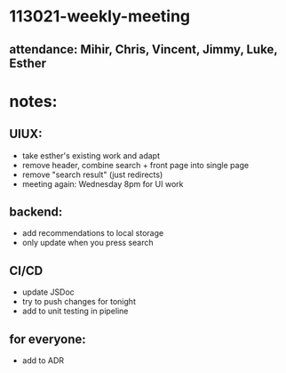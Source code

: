 # 113021-weekly-meeting

## attendance: Mihir, Chris, Vincent, Jimmy, Luke, Esther

# notes:

## UIUX:
- take esther's existing work and adapt
- remove header, combine search + front page into single page
- remove "search result" (just redirects)
- meeting again: Wednesday 8pm for UI work

## backend:
- add recommendations to local storage
- only update when you press search

## CI/CD
- update JSDoc
- try to push changes for tonight
- add to unit testing in pipeline

## for everyone:
- add to ADR
